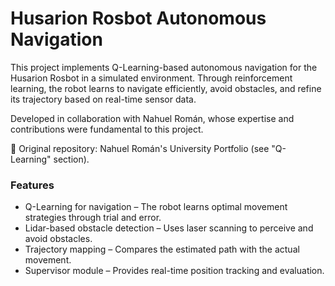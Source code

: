 # Husarion Rosbot Autonomous Navigation

This project implements Q-Learning-based autonomous navigation for the Husarion Rosbot in a simulated environment. Through reinforcement learning, the robot learns to navigate efficiently, avoid obstacles, and refine its trajectory based on real-time sensor data.

Developed in collaboration with Nahuel Román, whose expertise and contributions were fundamental to this project.

🔗 Original repository: Nahuel Román's University Portfolio (see "Q-Learning" section).

### Features
- Q-Learning for navigation – The robot learns optimal movement strategies through trial and error.
- Lidar-based obstacle detection – Uses laser scanning to perceive and avoid obstacles.
- Trajectory mapping – Compares the estimated path with the actual movement.
- Supervisor module – Provides real-time position tracking and evaluation.

